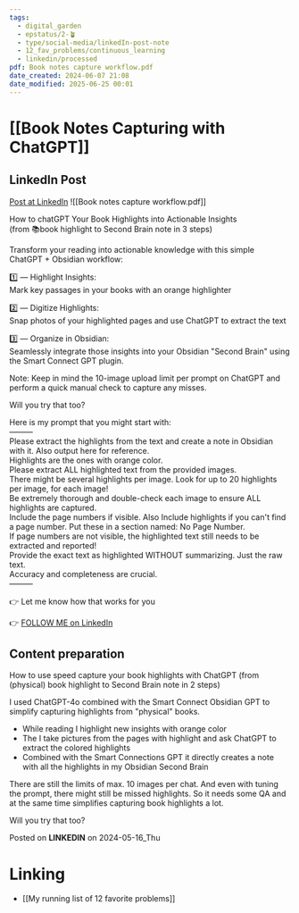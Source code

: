 ```yaml
---
tags:
  - digital_garden
  - epstatus/2-🪴
  - type/social-media/linkedIn-post-note
  - 12_fav_problems/continuous_learning
  - linkedin/processed
pdf: Book notes capture workflow.pdf
date_created: 2024-06-07 21:08
date_modified: 2025-06-25 00:01
---
```

# [[Book Notes Capturing with ChatGPT]]

## LinkedIn Post

[Post at LinkedIn](https://www.linkedin.com/posts/sebastiankamilli_chatgpt-your-book-highlights-into-actionable-activity-7196773912750211073-1V-g?utm_source=share&utm_medium=member_desktop)
![[Book notes capture workflow.pdf]]

How to chatGPT Your Book Highlights into Actionable Insights  
(from 📚book highlight to Second Brain note in 3 steps)  
  
Transform your reading into actionable knowledge with this simple  
ChatGPT + Obsidian workflow:  
  
1️⃣ — Highlight Insights:  
Mark key passages in your books with an orange highlighter  
  
2️⃣ — Digitize Highlights:  
Snap photos of your highlighted pages and use ChatGPT to extract the text  
  
3️⃣ — Organize in Obsidian:  
Seamlessly integrate those insights into your Obsidian "Second Brain" using the Smart Connect GPT plugin.  
  
Note: Keep in mind the 10-image upload limit per prompt on ChatGPT and perform a quick manual check to capture any misses.  
  
Will you try that too?  
  
Here is my prompt that you might start with:  
———  
Please extract the highlights from the text and create a note in Obsidian with it. Also output here for reference.  
Highlights are the ones with orange color.  
Please extract ALL highlighted text from the provided images.  
There might be several highlights per image. Look for up to 20 highlights per image, for each image!  
Be extremely thorough and double-check each image to ensure ALL highlights are captured.  
Include the page numbers if visible. Also Include highlights if you can't find a page number. Put these in a section named: No Page Number.  
If page numbers are not visible, the highlighted text still needs to be extracted and reported!  
Provide the exact text as highlighted WITHOUT summarizing. Just the raw text.  
Accuracy and completeness are crucial.  
———  
  
👉 Let me know how that works for you

👉 [FOLLOW ME on LinkedIn](https://www.linkedin.com/comm/mynetwork/discovery-see-all?usecase=PEOPLE_FOLLOWS&followMember=sebastiankamilli)

## Content preparation

How to use speed capture your book highlights with ChatGPT
(from (physical) book highlight to Second Brain note in 2 steps)

I used ChatGPT-4o combined with the Smart Connect Obsidian GPT to simplify capturing highlights from "physical" books. 

+ While reading I highlight new insights with orange color
+ The I take pictures from the pages with highlight and ask ChatGPT to extract the colored highlights
+ Combined with the Smart Connections GPT it directly creates a note with all the highlights in my Obsidian Second Brain

There are still the limits of max. 10 images per chat. And even with tuning the prompt, there might still be missed highlights. So it needs some QA and at the same time simplifies capturing book highlights a lot. 

Will you try that too?

Posted on **LINKEDIN** on 2024-05-16_Thu

# Linking

+ [[My running list of 12 favorite problems]]